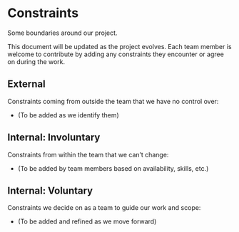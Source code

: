 # Constraints

Some boundaries around our project.

This document will be updated as the project evolves. Each team member is welcome
to contribute by adding any constraints they encounter or agree on during the work.

## External

Constraints coming from outside the team that we have no control over:

- (To be added as we identify them)

## Internal: Involuntary

Constraints from within the team that we can’t change:

- (To be added by team members based on availability, skills, etc.)

## Internal: Voluntary

Constraints we decide on as a team to guide our work and scope:

- (To be added and refined as we move forward)

